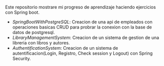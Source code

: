 Este repositorio mostrare mi progreso de aprendizaje haciendo ejercicios con Spring boot.
- *SpringBootWithPostgreSQL*:
   Creacion de una api de empleados con operaciones basicas CRUD para probrar la conexion con la base de datos de postgresql.
- *LibraryManagementSystem*:
   Creacion de un sistema de gestion de una libreria con libros y autores.
- *AuthentificationSystem*:
   Creacion de un sistema de autentificacion(Login, Registro, Check session y Logout) con Spring Security.
